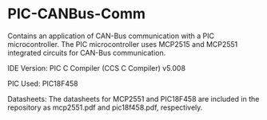 # PIC-CANBus-Comm
Contains an application of CAN-Bus communication with a PIC microcontroller. The PIC microcontroller uses MCP2515 and MCP2551 integrated circuits for CAN-Bus communication.

IDE Version: PIC C Compiler (CCS C Compiler) v5.008

PIC Used: PIC18F458

Datasheets: The datasheets for MCP2551 and PIC18F458 are included in the repository as mcp2551.pdf and pic18f458.pdf, respectively.